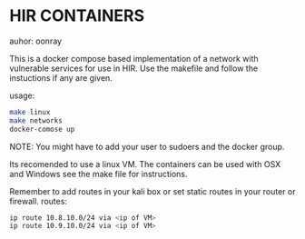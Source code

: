 HIR CONTAINERS
===============
auhor: oonray

This is a docker compose based implementation of a network with vulnerable services for use in HIR.
Use the makefile and follow the instuctions if any are given.

usage:
```bash
make linux
make networks
docker-comose up
```

NOTE: You might have to add your user to sudoers and the docker group.

Its recomended to use a linux VM.
The containers can be used with OSX and Windows see the make file for instructions.

Remember to add routes in your kali box or set static routes in your router or firewall.
routes:
```bash
ip route 10.8.10.0/24 via <ip of VM> 
ip route 10.9.10.0/24 via <ip of VM> 
```

